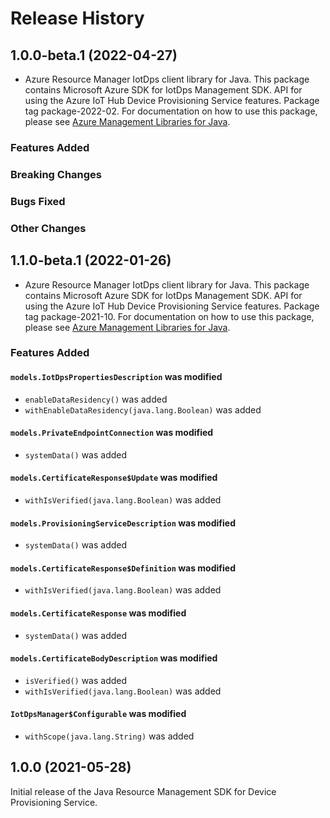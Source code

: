 # Release History

## 1.0.0-beta.1 (2022-04-27)

- Azure Resource Manager IotDps client library for Java. This package contains Microsoft Azure SDK for IotDps Management SDK. API for using the Azure IoT Hub Device Provisioning Service features. Package tag package-2022-02. For documentation on how to use this package, please see [Azure Management Libraries for Java](https://aka.ms/azsdk/java/mgmt).

### Features Added

### Breaking Changes

### Bugs Fixed

### Other Changes

## 1.1.0-beta.1 (2022-01-26)

- Azure Resource Manager IotDps client library for Java. This package contains Microsoft Azure SDK for IotDps Management SDK. API for using the Azure IoT Hub Device Provisioning Service features. Package tag package-2021-10. For documentation on how to use this package, please see [Azure Management Libraries for Java](https://aka.ms/azsdk/java/mgmt).

### Features Added

#### `models.IotDpsPropertiesDescription` was modified

* `enableDataResidency()` was added
* `withEnableDataResidency(java.lang.Boolean)` was added

#### `models.PrivateEndpointConnection` was modified

* `systemData()` was added

#### `models.CertificateResponse$Update` was modified

* `withIsVerified(java.lang.Boolean)` was added

#### `models.ProvisioningServiceDescription` was modified

* `systemData()` was added

#### `models.CertificateResponse$Definition` was modified

* `withIsVerified(java.lang.Boolean)` was added

#### `models.CertificateResponse` was modified

* `systemData()` was added

#### `models.CertificateBodyDescription` was modified

* `isVerified()` was added
* `withIsVerified(java.lang.Boolean)` was added

#### `IotDpsManager$Configurable` was modified

* `withScope(java.lang.String)` was added

## 1.0.0 (2021-05-28)

Initial release of the Java Resource Management SDK for Device Provisioning Service.
